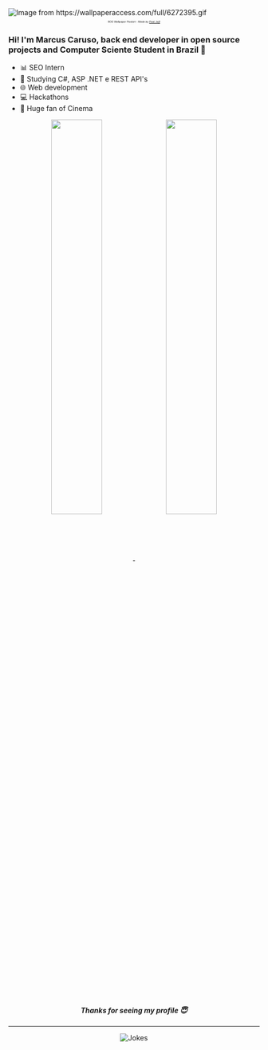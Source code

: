 <img src="https://github.com/SorrisoPraFoto/SorrisoPraFoto/blob/main/src/6272395.gif" alt="Image from https://wallpaperaccess.com/full/6272395.gif">
<h6 align="center" style="font-size: 5px">ROG Wallpaper Pixelart - Made by <a href="https://www.artstation.com/pixeljeff1995">Pixel Jeff</a></h6>
<h3>Hi! I'm Marcus Caruso, back end developer in open source projects and Computer Sciente Student in Brazil 🧡</h3>

- 📊 SEO Intern
- 🌱 Studying C#, ASP .NET e REST API's
- 🌐 Web development
- 💻 Hackathons
- 🎥 Huge fan of Cinema 

<div align="center">
  <a href="https://github.com/SorrisoPraFoto">
  <img width="45%" align="center" src="https://github-readme-stats.vercel.app/api?username=SorrisoPraFoto&text_color=0bceda&show_icons=true&title_color=ff5c81&theme=radical&include_all_commits=true&hide_border=false&border_color=ff5c81"/>
  </a>
  <a href="https://github.com/SorrisoPraFoto/Edis">
    <img width="45%" align="center" src="https://github-readme-stats.vercel.app/api/pin/?username=SorrisoPraFoto&repo=Edis&text_color=0bceda&title_color=ff5c81&theme=radical&hide_border=false&border_color=ff5c81" />
  </a>
</div>

<h5 align="center">Thanks for seeing my profile 😇</h3>

---
<div align="center">
  <img src="https://readme-jokes.vercel.app/api?theme=dracula&borderColor=%2ff5c81&textColor=%20bceda" alt="Jokes" />
</div>
